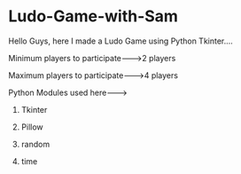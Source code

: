 # Ludo-Game-with-Sam
Hello Guys, here I made a Ludo Game using Python Tkinter....

Minimum players to participate--->2 players

Maximum players to participate--->4 players

Python Modules used here--->
1. Tkinter

2. Pillow

3. random

4. time


